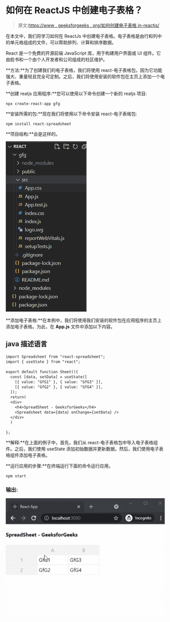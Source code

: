 # 如何在 ReactJS 中创建电子表格？

> 原文:[https://www . geeksforgeeks . org/如何创建电子表格 in-reactjs/](https://www.geeksforgeeks.org/how-to-create-spreadsheet-in-reactjs/)

在本文中，我们将学习如何在 ReactJs 中创建电子表格。电子表格是由行和列中的单元格组成的文件，可以帮助排列、计算和排序数据。

React 是一个免费的开源前端 JavaScript 库，用于构建用户界面或 UI 组件。它由脸书和一个由个人开发者和公司组成的社区维护。

**方法:**为了创建我们的电子表格，我们将使用 react-电子表格包，因为它功能强大、重量轻且完全可定制。之后，我们将使用安装的软件包在主页上添加一个电子表格。

**创建 reatjs 应用程序:**您可以使用以下命令创建一个新的 reatjs 项目:

```
npx create-react-app gfg
```

**安装所需的包:**现在我们将使用以下命令安装 react-电子表格包:

```
npm install react-spreadsheet
```

**项目结构:**会是这样的。

![](img/119fc822f2ab930c763dd04057c3dcfa.png)

**添加电子表格:**在本例中，我们将使用我们安装的软件包在应用程序的主页上添加电子表格。为此，在 **App.js** 文件中添加以下内容。

## java 描述语言

```
import Spreadsheet from "react-spreadsheet";
import { useState } from "react";

export default function Sheet(){
  const [data, setData] = useState([
    [{ value: "GfG1" }, { value: "GfG3" }],
    [{ value: "GfG2" }, { value: "GfG4" }],
  ]);
  return(
  <div>
    <h4>SpreadSheet - GeeksforGeeks</h4>
    <Spreadsheet data={data} onChange={setData} />
  </div> 
  )

};
```

**解释:**在上面的例子中，首先，我们从 react-电子表格包中导入电子表格组件。之后，我们使用 useState 添加初始数据并更新数据。然后，我们使用电子表格组件添加电子表格。

**运行应用的步骤:**在终端运行下面的命令运行应用。

```
npm start
```

### 输出:

![](img/7499e61487d7a7e59d0820a91c0ec3eb.png)